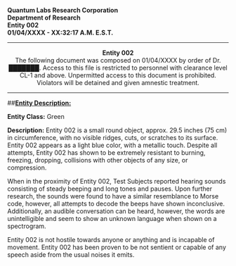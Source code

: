 **Quantum Labs Research Corporation** </br>
**Department of Research** </br>
**Entity 002** </br>
**01/04/XXXX - XX:32:17 A.M. E.S.T.** </br>

---

<p align="center">
  <b>Entity 002</b> </br>
  The following document was composed on 01/04/XXXX by order of Dr. ███████. Access to this file is restricted to personnel with clearance level CL-1 and above. Unpermitted access to this document is prohibited. Violators will be detained and given amnestic treatment.
</p>

---

##**<ins>Entity Description:</ins>**

**Entity Class:** Green

**Description:** Entity 002 is a small round object, approx. 29.5 inches (75 cm) in circumference, with no visible ridges, cuts, or scratches to its surface. Entity 002 appears as a light blue color, with a metallic touch. Despite all attempts, Entity 002 has shown to be extremely resistant to burning, freezing, dropping, collisions with other objects of any size, or compression.

When in the proximity of Entity 002, Test Subjects reported hearing sounds consisting of steady beeping and long tones and pauses. Upon further research, the sounds were found to have a similar resemblance to Morse code, however, all attempts to decode the beeps have shown inconclusive. Additionally, an audible conversation can be heard, however, the words are unintelligible and seem to show an unknown language when shown on a spectrogram. 

Entity 002 is not hostile towards anyone or anything and is incapable of movement. Entity 002 has been proven to be not sentient or capable of any speech aside from the usual noises it emits.
